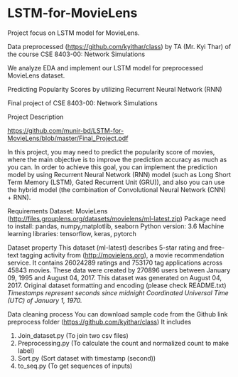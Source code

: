 # LSTM-for-MovieLens
Project focus on LSTM model for MovieLens. 

Data preprocessed (https://github.com/kyithar/class) by TA (Mr. Kyi Thar) of the course CSE 8403-00: Network Simulations

We analyze EDA and implement our LSTM model for preprocessed MovieLens dataset.

Predicting Popularity Scores by utilizing Recurrent Neural Network
(RNN)

Final project of CSE 8403-00: Network Simulations

Project Description

https://github.com/munir-bd/LSTM-for-MovieLens/blob/master/Final_Project.pdf

In this project, you may need to predict the popularity score of movies, where the main objective is to
improve the prediction accuracy as much as you can. In order to achieve this goal, you can implement the
prediction model by using Recurrent Neural Network (RNN) model (such as Long Short Term Memory
(LSTM), Gated Recurrent Unit (GRU)), and also you can use the hybrid model (the combination of
Convolutional Neural Network (CNN) + RNN).


Requirements
Dataset: MovieLens (http://files.grouplens.org/datasets/movielens/ml-latest.zip)
Package need to install: pandas, numpy,matplotlib, seaborn
Python version: 3.6
Machine learning libraries: tensorflow, keras, pytorch

Dataset property
This dataset (ml-latest) describes 5-star rating and free-text tagging activity from (http://movielens.org),
a movie recommendation service. It contains 26024289 ratings and 753170 tag applications across 45843
movies. These data were created by 270896 users between January 09, 1995 and August 04, 2017. This
dataset was generated on August 04, 2017.
Original dataset formatting and encoding (please check README.txt)
*Timestamps represent seconds since midnight Coordinated Universal Time (UTC) of January 1, 1970.*


Data cleaning process
You can download sample code from the Github link preprocess folder (https://github.com/kyithar/class)
It includes
1. Join_dataset.py (To join two csv files)
2. Preprocessing.py (To calculate the count and normalized count to make label)
3. Sort.py (Sort dataset with timestamp (second))
4. to_seq.py (To get sequences of inputs)

